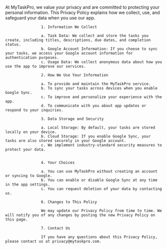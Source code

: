 At MyTaskPro, we value your privacy and are committed to protecting your personal information. This Privacy Policy explains how we collect, use, and safeguard your data when you use our app.

                    1. Information We Collect

                    a. Task Data: We collect and store the tasks you create, including titles, descriptions, due dates, and completion status.
                    b. Google Account Information: If you choose to sync your tasks, we access your Google account information for authentication purposes.
                    c. Usage Data: We collect anonymous data about how you use the app to improve our services.

                    2. How We Use Your Information

                    a. To provide and maintain the MyTaskPro service.
                    b. To sync your tasks across devices when you enable Google Sync.
                    c. To improve and personalize your experience with the app.
                    d. To communicate with you about app updates or respond to your inquiries.

                    3. Data Storage and Security

                    a. Local Storage: By default, your tasks are stored locally on your device.
                    b. Cloud Storage: If you enable Google Sync, your tasks are also stored securely in your Google account.
                    c. We implement industry-standard security measures to protect your data.

                
                    4. Your Choices

                    a. You can use MyTaskPro without creating an account or syncing to Google.
                    b. You can enable or disable Google Sync at any time in the app settings.
                    c. You can request deletion of your data by contacting us.

                    6. Changes to This Policy

                    We may update our Privacy Policy from time to time. We will notify you of any changes by posting the new Privacy Policy on this page.

                    7. Contact Us

                    If you have any questions about this Privacy Policy, please contact us at privacy@mytaskpro.com.

                   
